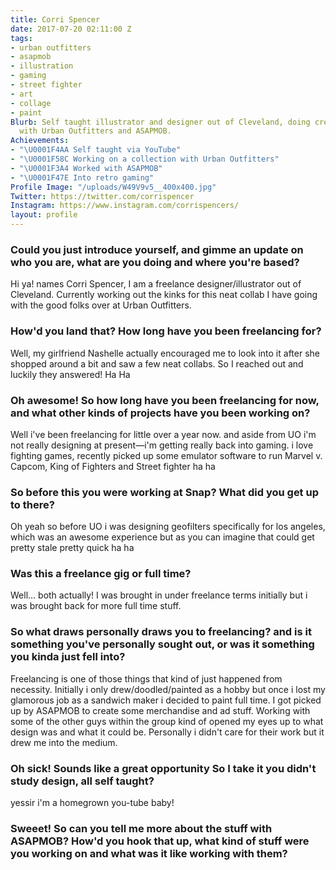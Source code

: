 ```yaml
---
title: Corri Spencer
date: 2017-07-20 02:11:00 Z
tags:
- urban outfitters
- asapmob
- illustration
- gaming
- street fighter
- art
- collage
- paint
Blurb: Self taught illustrator and designer out of Cleveland, doing creative things
  with Urban Outfitters and ASAPMOB.
Achievements:
- "\U0001F4AA Self taught via YouTube"
- "\U0001F58C Working on a collection with Urban Outfitters"
- "\U0001F3A4 Worked with ASAPMOB"
- "\U0001F47E Into retro gaming"
Profile Image: "/uploads/W49V9v5__400x400.jpg"
Twitter: https://twitter.com/corrispencer
Instagram: https://www.instagram.com/corrispencers/
layout: profile
---
```


### Could you just introduce yourself, and gimme an update on who you are, what are you doing and where you're based?

Hi ya! names Corri Spencer, I am a freelance designer/illustrator out of Cleveland. Currently working out the kinks for this neat collab I have going with the good folks over at Urban Outfitters.

### How'd you land that? How long have you been freelancing for?

Well, my girlfriend Nashelle actually encouraged me to look into it after she shopped around a bit and saw a few neat collabs. So I reached out and luckily they answered! Ha Ha

### Oh awesome! So how long have you been freelancing for now, and what other kinds of projects have you been working on?

Well i've been freelancing for little over a year now. and aside from UO i'm not really designing at present—i'm getting really back into gaming. i love fighting games, recently picked up some emulator software to run Marvel v. Capcom, King of Fighters and Street fighter ha ha

### So before this you were working at Snap? What did you get up to there?
 
Oh yeah so before UO i was designing geofilters specifically for los angeles, which was an awesome experience but as you can imagine that could get pretty stale pretty quick ha ha

### Was this a freelance gig or full time?
 
Well… both actually! I was brought in under freelance terms initially but i was brought back for more full time stuff.

### So what draws personally draws you to freelancing? and is it something you've personally sought out, or was it something you kinda just fell into?

Freelancing is one of those things that kind of just happened from necessity. Initially i only drew/doodled/painted as a hobby but once i lost my glamorous job as a sandwich maker i decided to paint full time. I got picked up by ASAPMOB to create some merchandise and ad stuff. Working with some of the other guys within the group kind of opened my eyes up to what design was and what it could be. Personally i didn't care for their work but it drew me into the medium.

### Oh sick! Sounds like a great opportunity So I take it you didn't study design, all self taught?
 
yessir i'm a homegrown you-tube baby!

### Sweeet! So can you tell me more about the stuff with ASAPMOB? How'd you hook that up, what kind of stuff were you working on and what was it like working with them?